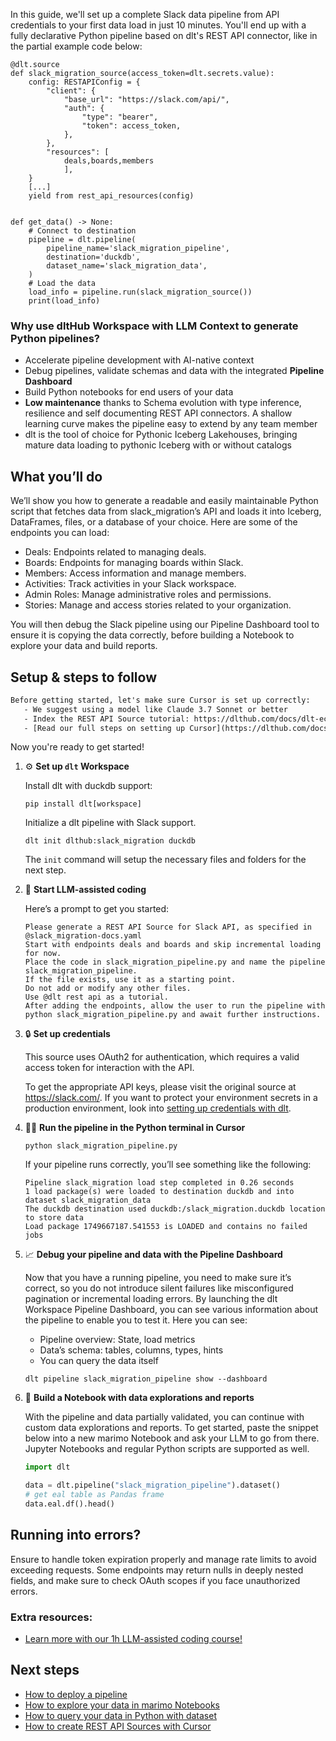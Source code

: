 In this guide, we'll set up a complete Slack data pipeline from API credentials to your first data load in just 10 minutes. You'll end up with a fully declarative Python pipeline based on dlt's REST API connector, like in the partial example code below:

```python-outcome
@dlt.source
def slack_migration_source(access_token=dlt.secrets.value):
    config: RESTAPIConfig = {
        "client": {
            "base_url": "https://slack.com/api/",
            "auth": {
                "type": "bearer",
                "token": access_token,
            },
        },
        "resources": [
            deals,boards,members
            ],
    }
    [...]
    yield from rest_api_resources(config)


def get_data() -> None:
    # Connect to destination
    pipeline = dlt.pipeline(
        pipeline_name='slack_migration_pipeline',
        destination='duckdb',
        dataset_name='slack_migration_data', 
    )
    # Load the data
    load_info = pipeline.run(slack_migration_source())
    print(load_info) 
```

### Why use dltHub Workspace with LLM Context to generate Python pipelines?

- Accelerate pipeline development with AI-native context
- Debug pipelines, validate schemas and data with the integrated **Pipeline Dashboard**
- Build Python notebooks for end users of your data
- **Low maintenance** thanks to Schema evolution with type inference, resilience and self documenting REST API connectors. A shallow learning curve makes the pipeline easy to extend by any team member
- dlt is the tool of choice for Pythonic Iceberg Lakehouses, bringing mature data loading to pythonic Iceberg with or without catalogs

## What you’ll do

We’ll show you how to generate a readable and easily maintainable Python script that fetches data from slack_migration’s API and loads it into Iceberg, DataFrames, files, or a database of your choice. Here are some of the endpoints you can load:

- Deals: Endpoints related to managing deals.
- Boards: Endpoints for managing boards within Slack.
- Members: Access information and manage members.
- Activities: Track activities in your Slack workspace.
- Admin Roles: Manage administrative roles and permissions.
- Stories: Manage and access stories related to your organization.

You will then debug the Slack pipeline using our Pipeline Dashboard tool to ensure it is copying the data correctly, before building a Notebook to explore your data and build reports.

## Setup & steps to follow

```default
Before getting started, let's make sure Cursor is set up correctly:
   - We suggest using a model like Claude 3.7 Sonnet or better
   - Index the REST API Source tutorial: https://dlthub.com/docs/dlt-ecosystem/verified-sources/rest_api/ and add it to context as **@dlt rest api**
   - [Read our full steps on setting up Cursor](https://dlthub.com/docs/dlt-ecosystem/llm-tooling/cursor-restapi#23-configuring-cursor-with-documentation)
```

Now you're ready to get started!

1. ⚙️ **Set up `dlt` Workspace**
    
    Install dlt with duckdb support:
    ```shell
    pip install dlt[workspace]
    ```

    Initialize a dlt pipeline with Slack support.
    ```shell
    dlt init dlthub:slack_migration duckdb
    ```

    The `init` command will setup the necessary files and folders for the next step.
    
2. 🤠 **Start LLM-assisted coding**
    
    Here’s a prompt to get you started:
    
    ```prompt
    Please generate a REST API Source for Slack API, as specified in @slack_migration-docs.yaml 
    Start with endpoints deals and boards and skip incremental loading for now. 
    Place the code in slack_migration_pipeline.py and name the pipeline slack_migration_pipeline. 
    If the file exists, use it as a starting point. 
    Do not add or modify any other files. 
    Use @dlt rest api as a tutorial. 
    After adding the endpoints, allow the user to run the pipeline with python slack_migration_pipeline.py and await further instructions.
    ```

    
3. 🔒 **Set up credentials** 
    
    This source uses OAuth2 for authentication, which requires a valid access token for interaction with the API.
    
    To get the appropriate API keys, please visit the original source at https://slack.com/.
    If you want to protect your environment secrets in a production environment, look into [setting up credentials with dlt](https://dlthub.com/docs/walkthroughs/add_credentials).
    
4. 🏃‍♀️ **Run the pipeline in the Python terminal in Cursor**
    
    ```shell
    python slack_migration_pipeline.py
    ```
    
    If your pipeline runs correctly, you’ll see something like the following:
    
    ```shell
    Pipeline slack_migration load step completed in 0.26 seconds
    1 load package(s) were loaded to destination duckdb and into dataset slack_migration_data
    The duckdb destination used duckdb:/slack_migration.duckdb location to store data
    Load package 1749667187.541553 is LOADED and contains no failed jobs
    ```
    
5. 📈 **Debug your pipeline and data with the Pipeline Dashboard**

    Now that you have a running pipeline, you need to make sure it’s correct, so you do not introduce silent failures like misconfigured pagination or incremental loading errors. By launching the dlt Workspace Pipeline Dashboard, you can see various information about the pipeline to enable you to test it. Here you can see:
    - Pipeline overview: State, load metrics
    - Data’s schema: tables, columns, types, hints
    - You can query the data itself
    
    ```shell
    dlt pipeline slack_migration_pipeline show --dashboard
    ```
    
6. 🐍 **Build a Notebook with data explorations and reports**

    With the pipeline and data partially validated, you can continue with custom data explorations and reports. To get started, paste the snippet below into a new marimo Notebook and ask your LLM to go from there. Jupyter Notebooks and regular Python scripts are supported as well.

    
    ```python
    import dlt

   data = dlt.pipeline("slack_migration_pipeline").dataset()
   # get eal table as Pandas frame
   data.eal.df().head()
    ```

## Running into errors?

Ensure to handle token expiration properly and manage rate limits to avoid exceeding requests. Some endpoints may return nulls in deeply nested fields, and make sure to check OAuth scopes if you face unauthorized errors.

### Extra resources:

- [Learn more with our 1h LLM-assisted coding course!](https://www.youtube.com/watch?v=GGid70rnJuM)

## Next steps

- [How to deploy a pipeline](https://dlthub.com/docs/walkthroughs/deploy-a-pipeline)
- [How to explore your data in marimo Notebooks](https://dlthub.com/docs/general-usage/dataset-access/marimo)
- [How to query your data in Python with dataset](https://dlthub.com/docs/general-usage/dataset-access/dataset)
- [How to create REST API Sources with Cursor](https://dlthub.com/docs/dlt-ecosystem/llm-tooling/cursor-restapi)